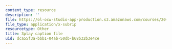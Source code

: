 ```yaml
---
content_type: resource
description: ''
file: https://ol-ocw-studio-app-production.s3.amazonaws.com/courses/20-219-becoming-the-next-bill-nye-writing-and-hosting-the-educational-show-january-iap-2015/dca55f3abbb104ab50dbb68b32b3e4ce_TXkB42FCriU.srt
file_type: application/x-subrip
resourcetype: Other
title: 3play caption file
uid: dca55f3a-bbb1-04ab-50db-b68b32b3e4ce
---
```

